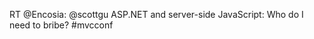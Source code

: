 <!--
id: 3184177616
link: http://kevinisom.info/post/3184177616/rt-encosia-scottgu-asp-net-and-server-side
slug: rt-encosia-scottgu-asp-net-and-server-side
date: Wed Feb 09 2011 08:17:27 GMT+1300 (NZDT)
raw: {"blog_name":"kevinisom","id":3184177616,"post_url":"http://kevinisom.info/post/3184177616/rt-encosia-scottgu-asp-net-and-server-side","slug":"rt-encosia-scottgu-asp-net-and-server-side","type":"text","date":"2011-02-08 19:17:27 GMT","timestamp":1297192647,"state":"published","format":"html","reblog_key":"Thah876p","tags":[],"short_url":"http://tmblr.co/Zw68Yy2zoh7G","highlighted":[],"feed_item":"http://twitter.com/kev_nz/statuses/34877653886439424","from_feed_id":"650289","note_count":0,"title":null,"body":"<p>RT @Encosia: @scottgu ASP.NET and server-side JavaScript: Who do I need to bribe? #mvcconf</p>"}
publish: 2011-02-09
tags: 
title: null
-->


RT @Encosia: @scottgu ASP.NET and server-side JavaScript: Who do I need
to bribe? \#mvcconf


